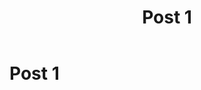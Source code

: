 ﻿---
slug: post1
title: Post 1
Date: 21-11-2019
tags: programs AI
excerpt: excerpt of post 1 
---
# Post 1


